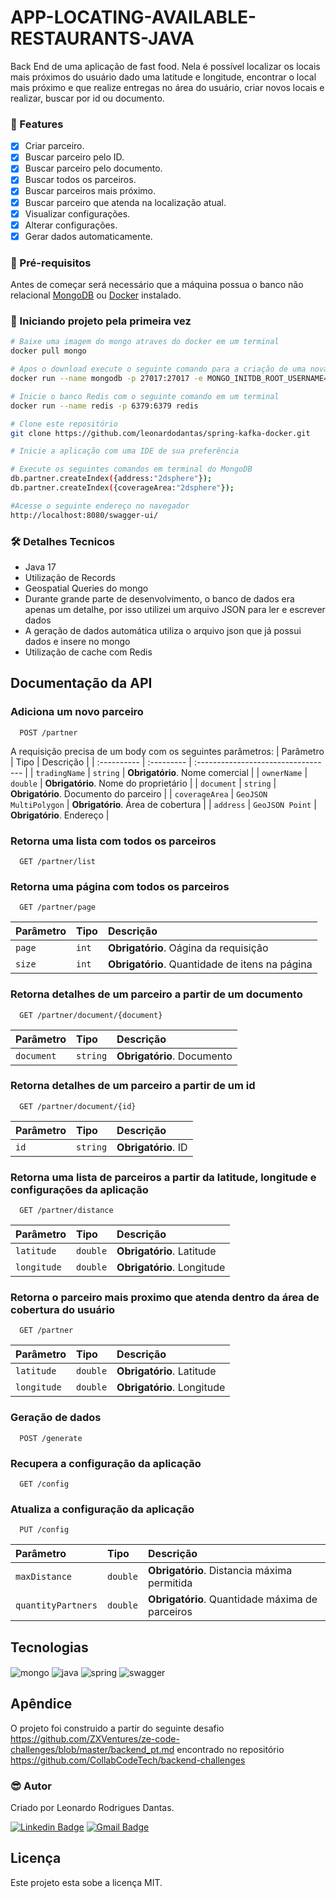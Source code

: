 
# APP-LOCATING-AVAILABLE-RESTAURANTS-JAVA

<p>
Back End de uma aplicação de fast food. Nela é possível localizar os locais mais próximos do usuário dado uma latitude e longitude, encontrar o local mais próximo e que realize entregas no área do usuário, criar novos locais e realizar, buscar por id ou documento.
</p>

### :pushpin: Features

- [x] Criar parceiro.
- [x] Buscar parceiro pelo ID.
- [x] Buscar parceiro pelo documento.
- [x] Buscar todos os parceiros.
- [x] Buscar parceiros mais próximo.
- [x] Buscar parceiro que atenda na localização atual.
- [x] Visualizar configurações.
- [x] Alterar configurações.
- [x] Gerar dados automaticamente.

### :hammer: Pré-requisitos

Antes de começar será necessário que a máquina possua o banco não relacional [MongoDB](https://www.mongodb.com/cloud/atlas/lp/try2?utm_source=google&utm_campaign=gs_americas_brazil_search_core_brand_atlas_desktop&utm_term=mongodb&utm_medium=cpc_paid_search&utm_ad=e&utm_ad_campaign_id=12212624308&adgroup=115749706023&gclid=CjwKCAjwrqqSBhBbEiwAlQeqGkrdA0pMxJVavy0QMLhd-BdMMwXtwAqrzjX3xgyjNcLQdq83w7PlVhoC5bMQAvD_BwE) ou [Docker](https://www.docker.com/) instalado. 

### 🎲 Iniciando projeto pela primeira vez

```bash
# Baixe uma imagem do mongo atraves do docker em um terminal
docker pull mongo

# Apos o download execute o seguinte comando para a criação de uma nova instância com o banco de dados MongoDB
docker run --name mongodb -p 27017:27017 -e MONGO_INITDB_ROOT_USERNAME=leonardo -e MONGO_INITDB_ROOT_PASSWORD=123456 mongo

# Inicie o banco Redis com o seguinte comando em um terminal
docker run --name redis -p 6379:6379 redis

# Clone este repositório
git clone https://github.com/leonardodantas/spring-kafka-docker.git

# Inicie a aplicação com uma IDE de sua preferência

# Execute os seguintes comandos em terminal do MongoDB
db.partner.createIndex({address:"2dsphere"});
db.partner.createIndex({coverageArea:"2dsphere"});

#Acesse o seguinte endereço no navegador
http://localhost:8080/swagger-ui/

```

### 🛠 Detalhes Tecnicos

- Java 17
- Utilização de Records
- Geospatial Queries do mongo
- Durante grande parte de desenvolvimento, o banco de dados era apenas um detalhe, por isso utilizei um arquivo JSON para ler e escrever dados
- A geração de dados automática utiliza o arquivo json que já possui dados e insere no mongo
- Utilização de cache com Redis

## Documentação da API

### Adiciona um novo parceiro

```
  POST /partner
```
A requisição precisa de um body com os seguintes parâmetros:
| Parâmetro   | Tipo       | Descrição                           |
| :---------- | :--------- | :---------------------------------- |
| `tradingName` | `string` | **Obrigatório**. Nome comercial |
| `ownerName` | `double` | **Obrigatório**. Nome do proprietário |
| `document` | `string` | **Obrigatório**. Documento do parceiro |
| `coverageArea` | `GeoJSON MultiPolygon` | **Obrigatório**. Área de cobertura |
| `address` | `GeoJSON Point` | **Obrigatório**. Endereço |

### Retorna uma lista com todos os parceiros

```
  GET /partner/list
```

### Retorna uma página com todos os parceiros

```
  GET /partner/page
```

| Parâmetro   | Tipo       | Descrição                           |
| :---------- | :--------- | :---------------------------------- |
| `page` | `int` | **Obrigatório**. Oágina da requisição |
| `size` | `int` | **Obrigatório**. Quantidade de itens na página |

### Retorna detalhes de um parceiro a partir de um documento

```
  GET /partner/document/{document}
```

| Parâmetro   | Tipo       | Descrição                           |
| :---------- | :--------- | :---------------------------------- |
| `document` | `string` | **Obrigatório**. Documento |

### Retorna detalhes de um parceiro a partir de um id

```
  GET /partner/document/{id}
```

| Parâmetro   | Tipo       | Descrição                           |
| :---------- | :--------- | :---------------------------------- |
| `id` | `string` | **Obrigatório**. ID |

### Retorna uma lista de parceiros a partir da latitude, longitude e configurações da aplicação

```
  GET /partner/distance
```

| Parâmetro   | Tipo       | Descrição                           |
| :---------- | :--------- | :---------------------------------- |
| `latitude` | `double` | **Obrigatório**. Latitude |
| `longitude` | `double` | **Obrigatório**. Longitude |

### Retorna o parceiro mais proximo que atenda dentro da área de cobertura do usuário

```
  GET /partner
```

| Parâmetro   | Tipo       | Descrição                           |
| :---------- | :--------- | :---------------------------------- |
| `latitude` | `double` | **Obrigatório**. Latitude |
| `longitude` | `double` | **Obrigatório**. Longitude |

### Geração de dados

```
  POST /generate
```

### Recupera a configuração da aplicação

```
  GET /config
```

### Atualiza a configuração da aplicação

```
  PUT /config
```

| Parâmetro   | Tipo       | Descrição                           |
| :---------- | :--------- | :---------------------------------- |
| `maxDistance` | `double` | **Obrigatório**. Distancia máxima permitida |
| `quantityPartners` | `double` | **Obrigatório**. Quantidade máxima de parceiros |

## Tecnologias

<div style="display: inline_block">

  <img align="center" alt="mongo" src="https://img.shields.io/badge/MongoDB-%234ea94b.svg?style=for-the-badge&logo=mongodb&logoColor=white" />
  <img align="center" alt="java" src="https://img.shields.io/badge/java-%23ED8B00.svg?style=for-the-badge&logo=java&logoColor=white" />
  <img align="center" alt="spring" src="https://img.shields.io/badge/spring-%236DB33F.svg?style=for-the-badge&logo=spring&logoColor=white" />
  <img align="center" alt="swagger" src="https://img.shields.io/badge/-Swagger-%23Clojure?style=for-the-badge&logo=swagger&logoColor=white" />

</div>

## Apêndice

O projeto foi construido a partir do seguinte desafio https://github.com/ZXVentures/ze-code-challenges/blob/master/backend_pt.md encontrado no repositório https://github.com/CollabCodeTech/backend-challenges


### :sunglasses: Autor
Criado por Leonardo Rodrigues Dantas.

[![Linkedin Badge](https://img.shields.io/badge/-Leonardo-blue?style=flat-square&logo=Linkedin&logoColor=white&link=https://www.linkedin.com/in/leonardo-rodrigues-dantas/)](https://www.linkedin.com/in/leonardo-rodrigues-dantas/) 
[![Gmail Badge](https://img.shields.io/badge/-leonardordnt1317@gmail.com-c14438?style=flat-square&logo=Gmail&logoColor=white&link=mailto:leonardordnt1317@gmail.com)](mailto:leonardordnt1317@gmail.com)

## Licença
Este projeto esta sobe a licença MIT.

